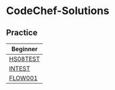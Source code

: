 # CodeChef-Solutions

## Practice

| Beginner                                               |
| ------------------------------------------------------ |
| [HS08TEST](https://www.codechef.com/problems/HS08TEST) |
| [INTEST](https://www.codechef.com/problems/INTEST)     |
| [FLOW001](https://www.codechef.com/problems/FLOW001)   |
